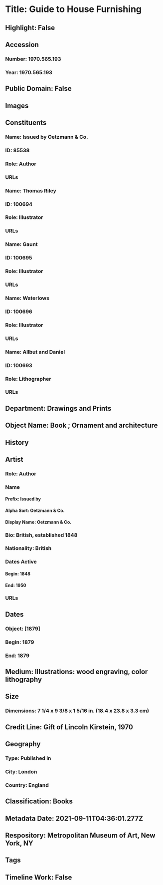 # Title: Guide to House Furnishing
## Highlight: False
## Accession
### Number: 1970.565.193
### Year: 1970.565.193
## Public Domain: False
## Images
## Constituents
### Name: Issued by Oetzmann &amp; Co.
### ID: 85538
### Role: Author
### URLs
### Name: Thomas Riley
### ID: 100694
### Role: Illustrator
### URLs
### Name: Gaunt
### ID: 100695
### Role: Illustrator
### URLs
### Name: Waterlows
### ID: 100696
### Role: Illustrator
### URLs
### Name: Allbut and Daniel
### ID: 100693
### Role: Lithographer
### URLs
## Department: Drawings and Prints
## Object Name: Book ; Ornament and architecture
## History
## Artist
### Role: Author
### Name
#### Prefix: Issued by
#### Alpha Sort: Oetzmann & Co.
#### Display Name: Oetzmann & Co.
### Bio: British, established 1848
### Nationality: British
### Dates Active
#### Begin: 1848
#### End: 1950
### URLs
## Dates
### Object: [1879]
### Begin: 1879
### End: 1879
## Medium: Illustrations: wood engraving, color lithography
## Size
### Dimensions: 7 1/4 x 9 3/8 x 1 5/16 in. (18.4 x 23.8 x 3.3 cm)
## Credit Line: Gift of Lincoln Kirstein, 1970
## Geography
### Type: Published in
### City: London
### Country: England
## Classification: Books
## Metadata Date: 2021-09-11T04:36:01.277Z
## Respository: Metropolitan Museum of Art, New York, NY
## Tags
## Timeline Work: False